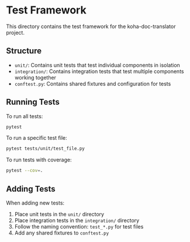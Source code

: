 # Test Framework

This directory contains the test framework for the koha-doc-translator project.

## Structure

- `unit/`: Contains unit tests that test individual components in isolation
- `integration/`: Contains integration tests that test multiple components working together
- `conftest.py`: Contains shared fixtures and configuration for tests

## Running Tests

To run all tests:

```bash
pytest
```

To run a specific test file:

```bash
pytest tests/unit/test_file.py
```

To run tests with coverage:

```bash
pytest --cov=.
```

## Adding Tests

When adding new tests:

1. Place unit tests in the `unit/` directory
2. Place integration tests in the `integration/` directory
3. Follow the naming convention: `test_*.py` for test files
4. Add any shared fixtures to `conftest.py`
